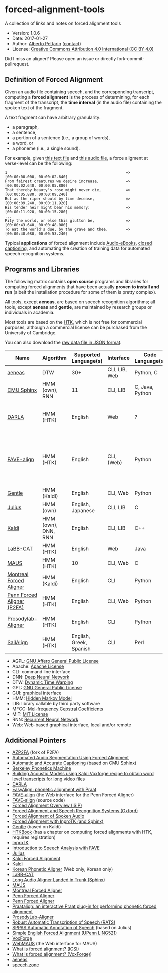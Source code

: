 # forced-alignment-tools

A collection of links and notes on forced alignment tools

* Version: 1.0.6
* Date: 2017-01-27
* Author: [Alberto Pettarin](http://www.albertopettarin.it/) ([contact](http://www.albertopettarin.it/contact.html))
* License: [Creative Commons Attribution 4.0 International (CC BY 4.0)](https://creativecommons.org/licenses/by/4.0/legalcode)

Did I miss an aligner? Please open an issue or directly fork-commit-pullrequest.

## Definition of Forced Alignment

Given an audio file containing speech,
and the corresponding transcript,
computing a **forced alignment** is the process of
determining, for each fragment of the transcript,
the **time interval** (in the audio file)
containing the spoken text of the fragment.

A text fragment can have arbitrary granularity:

* a paragraph,
* a sentence,
* a portion of a sentence (i.e., a group of words),
* a word, or
* a phoneme (i.e., a single sound).

For example, given
[this text file](https://raw.githubusercontent.com/readbeyond/aeneas/master/aeneas/tests/res/container/job/assets/p001.xhtml)
and
[this audio file](https://raw.githubusercontent.com/readbeyond/aeneas/master/aeneas/tests/res/container/job/assets/p001.mp3),
a force aligment at verse-level can be the following:

```
1                                                     => [00:00:00.000, 00:00:02.640]
From fairest creatures we desire increase,            => [00:00:02.640, 00:00:05.880]
That thereby beauty's rose might never die,           => [00:00:05.880, 00:00:09.240]
But as the riper should by time decease,              => [00:00:09.240, 00:00:11.920]
His tender heir might bear his memory:                => [00:00:11.920, 00:00:15.280]
...
Pity the world, or else this glutton be,              => [00:00:43.640, 00:00:48.080]
To eat the world's due, by the grave and thee.        => [00:00:48.080, 00:00:53.240]
```

Typical **applications** of forced alignment include
[Audio-eBooks](https://www.readbeyond.it/audioebooks.html),
[closed captioning](https://en.wikipedia.org/wiki/Closed_captioning),
and automating the creation of training data
for automated speech recognition systems.


## Programs and Libraries

The following matrix contains **open source** programs and libraries
for computing forced alignments
that have been actually **proven to install and run**
(albeit the installation procedure for some of them is pretty complex).

All tools, except **aeneas**, are based on speech recognition algorithms;
all tools, except **aeneas** and **gentle**,
are maintained by research groups or individuals in academia.

Most tools are based on the [HTK](http://htk.eng.cam.ac.uk/),
which is not free for commercial purposes,
although a commercial license can be purchased
from the University of Cambridge.

You can also download the [raw data file in JSON format](data.json).

| Name | Algorithm | Supported Language(s) | Interface | Code Language(s) | License | Documentation | Mailing List/Forum | Active | Notes |
| ---- | --------- | --------------------- | --------- | ---------------- | ------- | ------------- | ------------------ | ------ | ----- |
| [aeneas](https://www.readbeyond.it/aeneas/) | DTW | 30+ | CLI, LIB, Web | Python, C | AGPL | Y | Y | Y | Not based on ASR |
| [CMU Sphinx](http://cmusphinx.sourceforge.net/) | HMM (own), RNN | 11 | CLI, LIB | C, Java, Python | MIT-like | Y | Y | Y |  |
| [DARLA](http://darla.dartmouth.edu/cave) | HMM (HTK) | English | Web | ? | ? | Y | N | N? | Based on Prosodylab-Aligner or YouTube ASR |
| [FAVE-align](https://github.com/JoFrhwld/FAVE/) | HMM (HTK) | English | CLI, (Web) | Python | GPL | Y | Y | Y | acustic models from P2FA; GitHub code updated more frequently than Web |
| [Gentle](https://lowerquality.com/gentle/) | HMM (Kaldi) | English | CLI, Web | Python | MIT | N | N | Y | Based on Kaldi |
| [Julius](http://julius.osdn.jp/en_index.php) | HMM (own) | English, Japanese | CLI, LIB | C | MIT-like | Y | Y | N? |  |
| [Kaldi](http://kaldi-asr.org/) | HMM (own), DNN, RNN | English | CLI, LIB | C++ | Apache | Y | Y | Y | CUDA support |
| [LaBB-CAT](http://labbcat.sourceforge.net/) | HMM (HTK) | English | Web | Java | GPL | Y | Y | Y |  |
| [MAUS](https://www.phonetik.uni-muenchen.de/forschung/Verbmobil/VM14.7eng.html) | HMM (HTK) | 10 | CLI, Web | C | All rights reserved | README | N | Y |  |
| [Montreal Forced Aligner](https://montrealcorpustools.github.io/Montreal-Forced-Aligner/) | HMM (Kaldi) | English | CLI | Python | MIT | Y | N | Y | Can train other languages |
| [Penn Forced Aligner (P2FA)](https://www.ling.upenn.edu/phonetics/old_website_2015/p2fa/) | HMM (HTK) | English | CLI, Web | Python | ? | README, Tutorial | N | N? |  |
| [Prosodylab-Aligner](http://prosodylab.org/tools/aligner/) | HMM (HTK) | English | CLI | Python | MIT | README, Tutorial | N | Y | Can train other languages |
| [SailAlign](https://github.com/nassosoassos/sail_align) | HMM (HTK) | English, Greek, Spanish | CLI | Perl | GPL | README | N | N? |  |

* AGPL: [GNU Affero General Public License](https://www.gnu.org/licenses/agpl-3.0.html)
* Apache: [Apache License](http://www.apache.org/licenses/LICENSE-2.0)
* CLI: command line interface
* DNN: [Deep Neural Network](https://en.wikipedia.org/wiki/Deep_learning)
* DTW: [Dynamic Time Warping](https://en.wikipedia.org/wiki/Dynamic_time_warping)
* GPL: [GNU General Public License](https://www.gnu.org/licenses/gpl.html)
* GUI: graphical interface
* HMM: [Hidden Markov Model](https://en.wikipedia.org/wiki/Hidden_Markov_model)
* LIB: library callable by third party software
* MFCC: [Mel-frequency Cepstral Coefficients](https://en.wikipedia.org/wiki/Mel-frequency_cepstrum)
* MIT: [MIT License](https://opensource.org/licenses/MIT)
* RNN: [Recurrent Neural Network](https://en.wikipedia.org/wiki/Recurrent_neural_network)
* Web: Web-based graphical interface, local and/or remote

## Additional Pointers

* [AZP2FA](https://github.com/myedibleenso/AZP2FA) (fork of P2FA)
* [Automated Audio Segmentation Using Forced Alignment](http://www.voxforge.org/home/dev/autoaudioseg)
* [Automatic and Accurate Captioning](http://www.nmsl.cs.ucsb.edu/proj/autocap/) (based on CMU Sphinx)
* [Berkeley Phonetics Machine](http://linguistics.berkeley.edu/plab/guestwiki/index.php?title=Berkeley_Phonetics_Machine)
* [Building Acoustic Models using Kaldi Voxforge recipe to obtain word level transcripts for long video files](http://forcedalignment.blogspot.it/2015/06/building-acoustic-models-using-kaldi.html)
* [DARLA](http://darla.dartmouth.edu/cave)
* [EasyAlign: phonetic alignment with Praat](http://latlcui.unige.ch/phonetique/easyalign.php)
* [FAVE-align](http://fave.ling.upenn.edu/) (the Web interface for the Penn Forced Aligner)
* [FAVE-align](https://github.com/JoFrhwld/FAVE/) (source code)
* [Forced Alignment Overview (ISIP)](https://www.isip.piconepress.com/projects/speech/software/tutorials/production/fundamentals/v1.0/section_04/s04_04_p01.html)
* [Forced Alignment and Speech Recognition Systems (Oxford)](http://www.phon.ox.ac.uk/jcoleman/BAAP_ASR.pdf)
* [Forced Alignment of Spoken Audio](https://www.clarin.eu/sites/default/files/Joe_Fruehwald_Oxford_2016.pdf)
* [Forced Alignment with InproTK (and Sphinx)](http://www.dsg-bielefeld.de/dsg_wp/forced-alignment-with-inprotk-and-sphinx/)
* [Gentle](https://lowerquality.com/gentle/) (based on Kaldi)
* [HTKBook](http://htk.eng.cam.ac.uk/docs/docs.shtml) (has a chapter on computing forced alignments with HTK, requires registration)
* [InproTK](https://bitbucket.org/inpro/inprotk)
* [Introduction to Speech Analysis with FAVE](https://jofrhwld.github.io/workshop/fave2015.html)
* [Julius](http://julius.osdn.jp/en_index.php)
* [Kaldi Forced Alignment](http://pages.jh.edu/~echodro1/tutorial/kaldi/kaldi-forcedalignment.html)
* [Kaldi](http://kaldi-asr.org/)
* [Korean Phonetic Aligner](http://korean.utsc.utoronto.ca/kpa/) (Web only, Korean only)
* [LaBB-CAT](http://labbcat.sourceforge.net/)
* [Long Audio Aligner Landed in Trunk (Sphinx)](http://cmusphinx.sourceforge.net/2014/07/long-audio-aligner-landed-in-trunk/)
* [MAUS](https://www.phonetik.uni-muenchen.de/forschung/Verbmobil/VM14.7eng.html)
* [Montreal Forced Aligner](https://montrealcorpustools.github.io/Montreal-Forced-Aligner/)
* [Penn Forced Aligner](http://pages.jh.edu/~echodro1/tutorial/pfa/pfa-intro.html)
* [Penn Forced Aligner](https://www.ling.upenn.edu/phonetics/old_website_2015/p2fa/)
* [Praatalign: an interactive Praat plug-in for performing phonetic forced alignment](https://github.com/dopefishh/praatalign)
* [ProsodyLab-Aligner](http://prosodylab.org/tools/aligner/)
* [Robust Automatic Transcription of Speech (RATS)](http://opencatalog.darpa.mil/RATS.html)
* [SPPAS Automatic Annotation of Speech](http://www.sppas.org/index.html) (based on Julius)
* [Simple English Forced Alignment (UPenn LING521)](http://www.ling.upenn.edu/courses/ling521/NewAligner1a.html)
* [VoxForge](http://www.voxforge.org/)
* [WebMAUS](https://clarin.phonetik.uni-muenchen.de/BASWebServices/index.html#/services/WebMAUSBasic) (the Web interface for MAUS)
* [What is forced alignment? (ICSI)](http://www1.icsi.berkeley.edu/Speech/faq/forcedalign.html)
* [What is forced alignment? (VoxForge)](http://www.voxforge.org/home/docs/faq/faq/what-is-forced-alignment))
* [aeneas](https://www.readbeyond.it/aeneas/)
* [speech.zone](http://www.speech.zone/)



